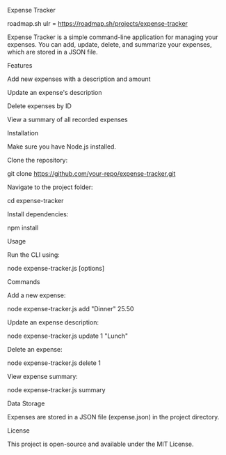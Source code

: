 Expense Tracker

roadmap.sh ulr = https://roadmap.sh/projects/expense-tracker

Expense Tracker is a simple command-line application for managing your expenses. You can add, update, delete, and summarize your expenses, which are stored in a JSON file.

Features

Add new expenses with a description and amount

Update an expense's description

Delete expenses by ID

View a summary of all recorded expenses

Installation

Make sure you have Node.js installed.

Clone the repository:

git clone https://github.com/your-repo/expense-tracker.git

Navigate to the project folder:

cd expense-tracker

Install dependencies:

npm install

Usage

Run the CLI using:

node expense-tracker.js <command> [options]

Commands

Add a new expense:

node expense-tracker.js add "Dinner" 25.50

Update an expense description:

node expense-tracker.js update 1 "Lunch"

Delete an expense:

node expense-tracker.js delete 1

View expense summary:

node expense-tracker.js summary

Data Storage

Expenses are stored in a JSON file (expense.json) in the project directory.

License

This project is open-source and available under the MIT License.